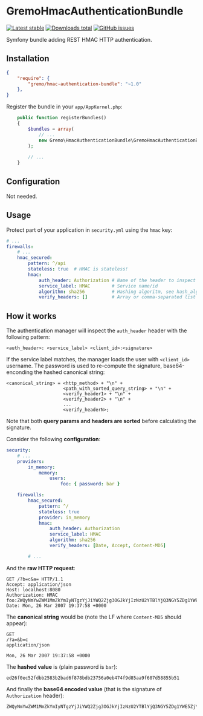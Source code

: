 # GremoHmacAuthenticationBundle
[![Latest stable](https://img.shields.io/packagist/v/gremo/hmac-authentication-bundle.svg?style=flat-square)](https://packagist.org/packages/gremo/hmac-authentication-bundle) [![Downloads total](https://img.shields.io/packagist/dt/gremo/hmac-authentication-bundle.svg?style=flat-square)](https://packagist.org/packages/gremo/hmac-authentication-bundle) [![GitHub issues](https://img.shields.io/github/issues/gremo/GremoHmacAuthenticationBundle.svg?style=flat-square)](https://github.com/gremo/GremoHmacAuthenticationBundle/issues)

Symfony bundle adding REST HMAC HTTP authentication.

## Installation

```json
{
    "require": {
        "gremo/hmac-authentication-bundle": "~1.0"
    },
}
```

Register the bundle in your `app/AppKernel.php`:

```php
    public function registerBundles()
    {
        $bundles = array(
            // ...
            new Gremo\HmacAuthenticationBundle\GremoHmacAuthenticationBundle(),
        );
        
        // ...
    }
```

## Configuration
Not needed.

## Usage
Protect part of your application in `security.yml` using the `hmac` key:

```yml
# ...
firewalls:
    # ...
    hmac_secured:
        pattern: ^/api
        stateless: true  # HMAC is stateless!
        hmac:
            auth_header: Authorization # Name of the header to inspect
            service_label: HMAC        # Service name/id
            algorithm: sha256          # Hashing algoritm, see hash_algos()
            verify_headers: []         # Array or comma-separated list of headers
```

## How it works
The authentication manager will inspect the `auth_header` header with the following pattern:

```
<auth_header>: <service_label> <client_id>:<signature>
```

If the service label matches, the manager loads the user with `<client_id>` username. The password is used to re-compute the signature, base64-enconding the hashed canonical string: 

```
<canonical_string> = <http_method> + "\n" +
                     <path_with_sorted_query_string> + "\n" +
                     <verify_header1> + "\n" +
                     <verify_header2> + "\n" +
                     ...
                     <verify_headerN>;
```

Note that both **query params and headers are sorted** before calculating the signature.

Consider the following **configuration**:

```yml
security:
    # ...
    providers:
        in_memory:
            memory:
                users:
                    foo: { password: bar }

    firewalls:
        hmac_secured:
            pattern: ^/
            stateless: true
            provider: in_memory
            hmac:
                auth_header: Authorization
                service_label: HMAC
                algorithm: sha256
                verify_headers: [Date, Accept, Content-MD5]

        # ...
```

And the **raw HTTP request**:

```
GET /?b=c&a= HTTP/1.1
Accept: application/json
Host: localhost:8080
Authorization: HMAC foo:ZWQyNmYwZWM1MmZkYmIyNTgzYjJiYWQ2Zjg3OGJkYjIzNzU2YTBlYjQ3NGY5ZDg1YWE5ZjYwN2Q1ODg1NWI1MQ==
Date: Mon, 26 Mar 2007 19:37:58 +0000
```

The **canonical string** would be (note the LF where `Content-MD5` should appear):

```
GET
/?a=&b=c
application/json

Mon, 26 Mar 2007 19:37:58 +0000
```

The **hashed value** is (plain password is `bar`):

```
ed26f0ec52fdbb2583b2bad6f878bdb23756a0eb474f9d85aa9f607d58855b51
```

And finally the **base64 encoded value** (that is the signature of `Authorization` header):

```
ZWQyNmYwZWM1MmZkYmIyNTgzYjJiYWQ2Zjg3OGJkYjIzNzU2YTBlYjQ3NGY5ZDg1YWE5ZjYwN2Q1ODg1NWI1MQ==
```
